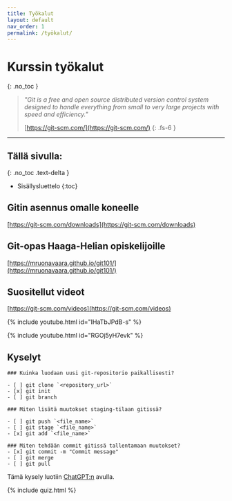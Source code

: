 ```yaml
---
title: Työkalut
layout: default
nav_order: 1
permalink: /työkalut/
---
```



# Kurssin työkalut
{: .no_toc }

> *"Git is a free and open source distributed version control system designed to handle everything from small to very large projects with speed and efficiency."*
>
> [https://git-scm.com/](https://git-scm.com/)
{: .fs-6 }

---

## Tällä sivulla:
{: .no_toc .text-delta }

* Sisällysluettelo
{:toc}

## Gitin asennus omalle koneelle

[https://git-scm.com/downloads](https://git-scm.com/downloads)

## Git-opas Haaga-Helian opiskelijoille

[https://mruonavaara.github.io/git101/](https://mruonavaara.github.io/git101/)

## Suositellut videot

[https://git-scm.com/videos](https://git-scm.com/videos)

{% include youtube.html id="IHaTbJPdB-s" %}

{% include youtube.html id="RGOj5yH7evk" %}


## Kyselyt

```quiz
### Kuinka luodaan uusi git-repositorio paikallisesti?

- [ ] git clone `<repository_url>`
- [x] git init
- [ ] git branch
```

```quiz
### Miten lisätä muutokset staging-tilaan gitissä?

- [ ] git push `<file_name>`
- [ ] git stage `<file_name>`
- [x] git add `<file_name>`
```

```quiz
### Miten tehdään commit gitissä tallentamaan muutokset?
- [x] git commit -m "Commit message"
- [ ] git merge
- [ ] git pull
```

Tämä kysely luotiin [ChatGPT:n](https://chat.openai.com/) avulla.

{% include quiz.html %}